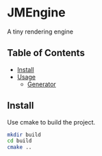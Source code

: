 # JMEngine

A tiny rendering engine

## Table of Contents

- [Install](#install)
- [Usage](#usage)
	- [Generator](#generator)

## Install

Use cmake to build the project.

```sh
mkdir build
cd build
cmake ..
```